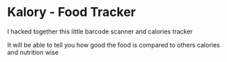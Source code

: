 # Kalory - Food Tracker

I hacked together this little barcode scanner and calories tracker

It will be able to tell you how good the food is compared to others
calories and nutrition wise
